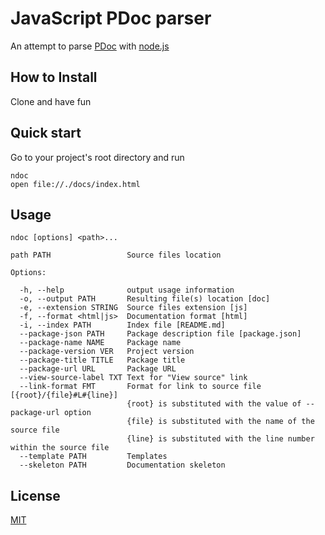 
# JavaScript PDoc parser

An attempt to parse [PDoc](http://pdoc.org/syntax.html) with [node.js](http://nodejs.org)

## How to Install

Clone and have fun

## Quick start

Go to your project's root directory and run

    ndoc
    open file://./docs/index.html

## Usage

    ndoc [options] <path>...

    path PATH                 Source files location

    Options:

      -h, --help              output usage information
      -o, --output PATH       Resulting file(s) location [doc]
      -e, --extension STRING  Source files extension [js]
      -f, --format <html|js>  Documentation format [html]
      -i, --index PATH        Index file [README.md]
      --package-json PATH     Package description file [package.json]
      --package-name NAME     Package name
      --package-version VER   Project version
      --package-title TITLE   Package title
      --package-url URL       Package URL
      --view-source-label TXT Text for "View source" link
      --link-format FMT       Format for link to source file [{root}/{file}#L#{line}]
                              {root} is substituted with the value of --package-url option
                              {file} is substituted with the name of the source file
                              {line} is substituted with the line number within the source file
      --template PATH         Templates
      --skeleton PATH         Documentation skeleton

## License

[MIT](https://github.com/nodeca/ndoc/blob/master/LICENSE)
